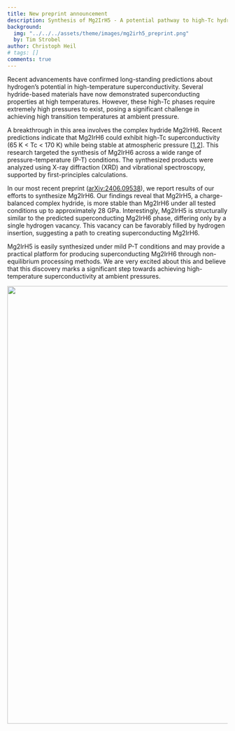 ```yaml
---
title: New preprint announcement
description: Synthesis of Mg2IrH5 - A potential pathway to high-Tc hydride superconductivity at ambient pressure
background:
  img: "../../../assets/theme/images/mg2irh5_preprint.png"
  by: Tim Strobel
author: Christoph Heil
# tags: []
comments: true
---
```


Recent advancements have confirmed long-standing predictions about hydrogen’s potential in high-temperature superconductivity. Several hydride-based materials have now demonstrated superconducting properties at high temperatures. However, these high-Tc phases require extremely high pressures to exist, posing a significant challenge in achieving high transition temperatures at ambient pressure.

A breakthrough in this area involves the complex hydride Mg2IrH6. Recent predictions indicate that Mg2IrH6 could exhibit high-Tc superconductivity (65 K < Tc < 170 K) while being stable at atmospheric pressure [[1](https://journals.aps.org/prl/abstract/10.1103/PhysRevLett.132.166001),[2](https://www.nature.com/articles/s41524-024-01214-9)]. This research targeted the synthesis of Mg2IrH6 across a wide range of pressure-temperature (P-T) conditions. The synthesized products were analyzed using X-ray diffraction (XRD) and vibrational spectroscopy, supported by first-principles calculations.

In our most recent preprint ([arXiv:2406.09538](https://arxiv.org/abs/2406.09538)), we report results of our efforts to synthesize Mg2IrH6. Our findings reveal that Mg2IrH5, a charge-balanced complex hydride, is more stable than Mg2IrH6 under all tested conditions up to approximately 28 GPa. Interestingly, Mg2IrH5 is structurally similar to the predicted superconducting Mg2IrH6 phase, differing only by a single hydrogen vacancy. This vacancy can be favorably filled by hydrogen insertion, suggesting a path to creating superconducting Mg2IrH6.

Mg2IrH5 is easily synthesized under mild P-T conditions and may provide a practical platform for producing superconducting Mg2IrH6 through non-equilibrium processing methods. We are very excited about this and believe that this discovery marks a significant step towards achieving high-temperature superconductivity at ambient pressures.

<img src="../../../assets/theme/images/mg2irh5_preprint.png" width="1000"/>
